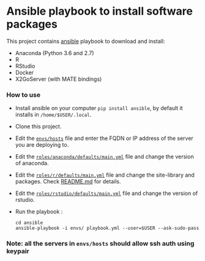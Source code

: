 Ansible playbook to install software packages
==============================================


This project contains [ansible](http://docs.ansible.com/ansible) playbook to download and install:
- Anaconda (Python 3.6 and 2.7)
- R 
- RStudio
- Docker 
- X2GoServer (with MATE bindings)

### How to use

 - Install ansible on your computer `pip install ansible`, by default it installs in `/home/$USER/.local`. 
 - Clone this project.
 - Edit the [`envs/hosts`](envs/hosts) file and enter the FQDN or IP address of the server you are deploying to.
 - Edit the [`roles/anaconda/defaults/main.yml`](roles/anaconda/defaults/main.yml) file and change the version of anaconda.
 - Edit the [`roles/r/defaults/main.yml`](roles/r/defaults/main.yml) file and change the site-library and packages. Check [README.md](roles/r/README.md) for details.
 - Edit the [`roles/rstudio/defaults/main.yml`](roles/rstudio/defaults/main.yml) file and change the version of rstudio.
 - Run the playbook :

      ```
      cd ansible
      ansible-playbook -i envs/ playbook.yml --user=$USER --ask-sudo-pass
      ```
      
### Note: all the servers in `envs/hosts` should allow ssh auth using keypair
